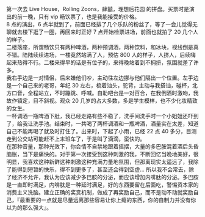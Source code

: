 第一次去 Live House，Rolling Zoons，肆囍，理想后花园 的拼盘。买票时是演出的前一晚，只有 vip 畅饮票了，也是我能接受的价格。  
8 点的演出，6 点半就到了，前面已经排了几个乐队的粉丝了，等了一会儿觉得无聊就去楼下逛了一圈，再回来时正好 7 点开始检票进场，前面也就拍了 20 几个人的样子。  
二楼落座，所谓畅饮只有两种啤酒，两种预调酒，两种饮料，和冰块，视线倒是真不错。陆陆续续进场，一楼竟然站满了人，预估 800 人的样子，人挤人，后续嗨起来热得不行。二楼来得早的话是有位子的，来得晚站着到不拥挤，氛围就差了许多。  
我右手边是一对情侣，后来嫌他们吵，主动往左边挪与他们隔出一个位置。左手边是一个自己来的老哥，年纪 30 左右，梳着油头，驼背，主动与我搭讪，碰杯，北方口音，全程站立，不时蹦跳、呼喊。自助吧台是一对百合，在我倒酒时激吻，我故作镇定，目不斜视。观众 20 几岁的占大多数，多是学生模样，也不少化妆精致的女生。  
一杯调酒一瓶啤酒下肚，我已经走路有些不稳了，洗手间洗手时一个小姐姐还吓到了，给我让洗手池。结束时，一共喝了两杯调酒和一瓶啤酒，酒量实在太差，知道自己不能再喝了就及时打住了。出来时，下起了小雨，已经 22 点 40 多分，目测走到公交站可能赶不上末班车了，于是叫了滴滴，蛮快的。  
在那种音量，那种光效下，你会情不自禁地跟着摇摆，大量的多巴胺混着酒后头昏脑胀，当下是痛快的。对于第一次接受到这种刺激的我，不断回忆当晚地美好，很明显，我喜欢这种新鲜这种刺激这种充满力量地氛围，但那离现实太遥远了，我除了能得到短暂的快乐，得不到更多了，甚至还会得到空虚... 所以我不会常去，除了经济不允许，我认为应该减少多巴胺的分泌，而应该增加内啡肽的分泌。多巴胺是一直即时满足，内啡肽是一种延时满足，好的东西要留在后面吃，警惕资本家的消费主义洗脑。建立正确的奖赏机制，做成了再奖励自己，而不是动不动就奖励自己，『最重要的一点就是尽量远离那些容易让你上瘾的东西，你的自制力并没有你以为的那么强大』。
